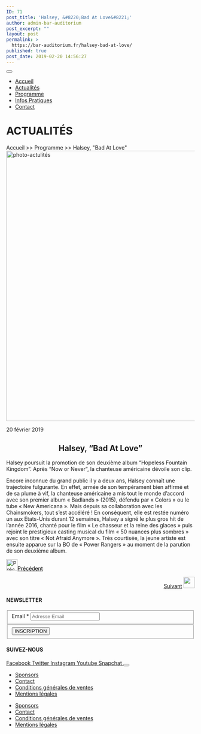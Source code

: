 ```yaml
---
ID: 71
post_title: 'Halsey, &#8220;Bad At Love&#8221;'
author: admin-bar-auditorium
post_excerpt: ""
layout: post
permalink: >
  https://bar-auditorium.fr/halsey-bad-at-love/
published: true
post_date: 2019-02-20 14:56:27
---
```

<button id="elementor-menu-toggle"></button>
<nav itemtype="http://schema.org/SiteNavigationElement" itemscope="itemscope" id="elementor-navigation" role="navigation" aria-label="Elementor Menu">
<ul id="elementor-navmenu">
 	<li id="menu-item-67"><a href="https://bar-auditorium.fr/">Accueil</a></li>
 	<li id="menu-item-101"><a href="https://bar-auditorium.fr/actualites-bar-auditorium/">Actualités</a></li>
 	<li id="menu-item-241"><a href="https://bar-auditorium.fr/artistes/">Programme</a></li>
 	<li id="menu-item-17"><a href="https://bar-auditorium.fr/infos-pratiques/">Infos Pratiques</a></li>
 	<li id="menu-item-16"><a href="https://bar-auditorium.fr/contact/">Contact</a></li>
</ul>
</nav>
<h1>ACTUALITÉS</h1>
Accueil &gt;&gt; Programme &gt;&gt; Halsey, "Bad At Love"

<img width="1080" height="720" src="https://bar-auditorium.fr/wp-content/uploads/2019/02/photo-1505842465776-3b4953ca4f44.jpg" alt="photo-actulités" srcset="https://bar-auditorium.fr/wp-content/uploads/2019/02/photo-1505842465776-3b4953ca4f44.jpg 1080w, https://bar-auditorium.fr/wp-content/uploads/2019/02/photo-1505842465776-3b4953ca4f44-300x200.jpg 300w, https://bar-auditorium.fr/wp-content/uploads/2019/02/photo-1505842465776-3b4953ca4f44-768x512.jpg 768w, https://bar-auditorium.fr/wp-content/uploads/2019/02/photo-1505842465776-3b4953ca4f44-1024x683.jpg 1024w" sizes="(max-width: 1080px) 100vw, 1080px">

20 février 2019
<h2 style="text-align: center;"><strong>Halsey, “Bad At Love”</strong></h2>
Halsey poursuit la promotion de son deuxième album “Hopeless Fountain Kingdom”. Après “Now or Never”, la chanteuse américaine dévoile son clip.

Encore inconnue du grand public il y a deux ans, Halsey connaît une trajectoire fulgurante. En effet, armée de son tempérament bien affirmé et de sa plume à vif, la chanteuse américaine a mis tout le monde d’accord avec son premier album «&nbsp;Badlands&nbsp;» (2015), défendu par «&nbsp;Colors&nbsp;» ou le tube «&nbsp;New Americana&nbsp;». Mais depuis sa collaboration avec les Chainsmokers, tout s’est accéléré ! En conséquent, elle est restée numéro un aux Etats-Unis durant 12 semaines, Halsey a signé le plus gros hit de l’année 2016, chanté pour le film «&nbsp;Le chasseur et la reine des glaces&nbsp;» puis rejoint le prestigieux casting musical du film «&nbsp;50 nuances plus sombres&nbsp;» avec son titre&nbsp;«&nbsp;Not Afraid Anymore&nbsp;». Très courtisée, la jeune artiste est ensuite apparue sur la&nbsp;BO de «&nbsp;Power Rangers&nbsp;»&nbsp;au moment de la parution de son deuxième album.
<p style="text-align: left;"><a href="https://bar-auditorium.fr/m-83-et-mai-lan-prets-a-danser/"><img src="https://bar-auditorium.fr/wp-content/uploads/2019/02/group-2-1.png" alt="Précédent" width="30" height="30"></a><a style="color: #000000;" href="https://bar-auditorium.fr/m-83-et-mai-lan-prets-a-danser/">Précédent</a></p>
<p style="text-align: right;"><a style="color: #000000;" href="https://bar-auditorium.fr/royksopp-en-selle/">Suivant</a>&nbsp;<a href="https://bar-auditorium.fr/royksopp-en-selle/"><img src="https://bar-auditorium.fr/wp-content/uploads/2019/02/group-2.png" alt="" width="30" height="30"></a></p>

<h4>NEWSLETTER</h4>
<form action="https://bar-auditorium.fr/wp-admin/admin-post.php" method="post" name="content-form-c7e782e" id="content-form-c7e782e"><input type="hidden" id="_wpnonce_newsletter" name="_wpnonce_newsletter" value="36c6e6aa2b"><input type="hidden" name="_wp_http_referer" value="/wp-admin/admin-ajax.php"><input type="hidden" name="action" value="content_form_submit"><input type="hidden" name="form-type" value="newsletter"><input type="hidden" name="form-builder" value="elementor"><input type="hidden" name="post-id" value="71"><input type="hidden" name="form-id" value="c7e782e">
<fieldset>
            <label for="data[c7e782e][email]">
Email *            </label>
<input type="text" name="data[c7e782e][email]" id="data[c7e782e][email]" required="required" placeholder="Adresse Email"></fieldset>
<fieldset>
            <button type="submit" name="submit" value="submit-newsletter-c7e782e">
INSCRIPTION                            </button></fieldset>
</form>
<h4>SUIVEZ-NOUS</h4>
<a href="" target="_blank" rel="noopener noreferrer">
Facebook
</a>
<a href="" target="_blank" rel="noopener noreferrer">
Twitter
</a>
<a href="" target="_blank" rel="noopener noreferrer">
Instagram
</a>
<a href="" target="_blank" rel="noopener noreferrer">
Youtube
</a>
<a href="" target="_blank" rel="noopener noreferrer">
Snapchat
</a>
<button id="elementor-menu-toggle"></button>
<nav itemtype="http://schema.org/SiteNavigationElement" itemscope="itemscope" id="elementor-navigation" role="navigation" aria-label="Elementor Menu">
<ul id="elementor-navmenu">
 	<li id="menu-item-104"><a href="https://bar-auditorium.fr/sponsors/">Sponsors</a></li>
 	<li id="menu-item-105"><a href="https://bar-auditorium.fr/contact/">Contact</a></li>
 	<li id="menu-item-103"><a href="https://bar-auditorium.fr/conditions-generales-de-ventes/">Conditions générales de ventes</a></li>
 	<li id="menu-item-102"><a href="https://bar-auditorium.fr/mentions-legales/">Mentions légales</a></li>
</ul>
</nav>

<nav itemtype="http://schema.org/SiteNavigationElement" itemscope="itemscope" id="cbp-hsmenu-wrapper">
<ul id="mega-menu">
 	<li><a href="https://bar-auditorium.fr/sponsors/">Sponsors</a></li>
 	<li><a href="https://bar-auditorium.fr/contact/">Contact</a></li>
 	<li><a href="https://bar-auditorium.fr/conditions-generales-de-ventes/">Conditions générales de ventes</a></li>
 	<li><a href="https://bar-auditorium.fr/mentions-legales/">Mentions légales</a></li>
</ul>
</nav>